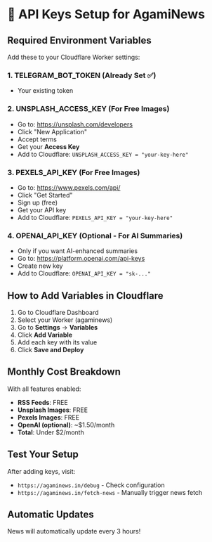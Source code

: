 # 🔑 API Keys Setup for AgamiNews

## Required Environment Variables

Add these to your Cloudflare Worker settings:

### 1. **TELEGRAM_BOT_TOKEN** (Already Set ✅)
- Your existing token

### 2. **UNSPLASH_ACCESS_KEY** (For Free Images)
- Go to: https://unsplash.com/developers
- Click "New Application"
- Accept terms
- Get your **Access Key**
- Add to Cloudflare: `UNSPLASH_ACCESS_KEY = "your-key-here"`

### 3. **PEXELS_API_KEY** (For Free Images)
- Go to: https://www.pexels.com/api/
- Click "Get Started"
- Sign up (free)
- Get your API key
- Add to Cloudflare: `PEXELS_API_KEY = "your-key-here"`

### 4. **OPENAI_API_KEY** (Optional - For AI Summaries)
- Only if you want AI-enhanced summaries
- Go to: https://platform.openai.com/api-keys
- Create new key
- Add to Cloudflare: `OPENAI_API_KEY = "sk-..."`

## How to Add Variables in Cloudflare

1. Go to Cloudflare Dashboard
2. Select your Worker (agaminews)
3. Go to **Settings** → **Variables**
4. Click **Add Variable**
5. Add each key with its value
6. Click **Save and Deploy**

## Monthly Cost Breakdown

With all features enabled:
- **RSS Feeds**: FREE
- **Unsplash Images**: FREE
- **Pexels Images**: FREE
- **OpenAI (optional)**: ~$1.50/month
- **Total**: Under $2/month

## Test Your Setup

After adding keys, visit:
- `https://agaminews.in/debug` - Check configuration
- `https://agaminews.in/fetch-news` - Manually trigger news fetch

## Automatic Updates

News will automatically update every 3 hours!